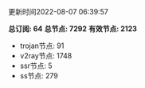 更新时间2022-08-07 06:39:57

**总订阅: 64**
**总节点: 7292**
**有效节点: 2123**
- trojan节点: 91
- v2ray节点: 1748
- ssr节点: 5
- ss节点: 279

